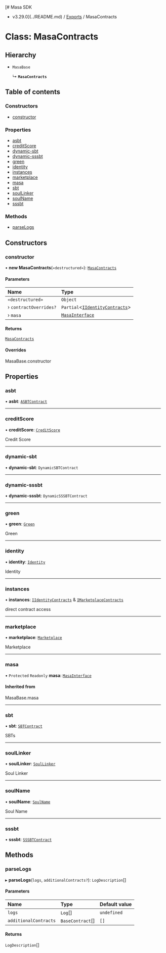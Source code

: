 [# Masa SDK
 - v3.29.0](../README.md) / [Exports](../modules.md) / MasaContracts

# Class: MasaContracts

## Hierarchy

- `MasaBase`

  ↳ **`MasaContracts`**

## Table of contents

### Constructors

- [constructor](MasaContracts.md#constructor)

### Properties

- [asbt](MasaContracts.md#asbt)
- [creditScore](MasaContracts.md#creditscore)
- [dynamic-sbt](MasaContracts.md#dynamic-sbt)
- [dynamic-sssbt](MasaContracts.md#dynamic-sssbt)
- [green](MasaContracts.md#green)
- [identity](MasaContracts.md#identity)
- [instances](MasaContracts.md#instances)
- [marketplace](MasaContracts.md#marketplace)
- [masa](MasaContracts.md#masa)
- [sbt](MasaContracts.md#sbt)
- [soulLinker](MasaContracts.md#soullinker)
- [soulName](MasaContracts.md#soulname)
- [sssbt](MasaContracts.md#sssbt)

### Methods

- [parseLogs](MasaContracts.md#parselogs)

## Constructors

### constructor

• **new MasaContracts**(`«destructured»`): [`MasaContracts`](MasaContracts.md)

#### Parameters

| Name | Type |
| :------ | :------ |
| `«destructured»` | `Object` |
| › `contractOverrides?` | `Partial`\<[`IIdentityContracts`](../interfaces/IIdentityContracts.md)\> |
| › `masa` | [`MasaInterface`](../interfaces/MasaInterface.md) |

#### Returns

[`MasaContracts`](MasaContracts.md)

#### Overrides

MasaBase.constructor

## Properties

### asbt

• **asbt**: [`ASBTContract`](ASBTContract.md)

___

### creditScore

• **creditScore**: [`CreditScore`](CreditScore.md)

Credit Score

___

### dynamic-sbt

• **dynamic-sbt**: `DynamicSBTContract`

___

### dynamic-sssbt

• **dynamic-sssbt**: `DynamicSSSBTContract`

___

### green

• **green**: [`Green`](Green.md)

Green

___

### identity

• **identity**: [`Identity`](Identity.md)

Identity

___

### instances

• **instances**: [`IIdentityContracts`](../interfaces/IIdentityContracts.md) & [`IMarketplaceContracts`](../interfaces/IMarketplaceContracts.md)

direct contract access

___

### marketplace

• **marketplace**: [`Marketplace`](Marketplace.md)

Marketplace

___

### masa

• `Protected` `Readonly` **masa**: [`MasaInterface`](../interfaces/MasaInterface.md)

#### Inherited from

MasaBase.masa

___

### sbt

• **sbt**: [`SBTContract`](SBTContract.md)

SBTs

___

### soulLinker

• **soulLinker**: [`SoulLinker`](SoulLinker.md)

Soul Linker

___

### soulName

• **soulName**: [`SoulName`](SoulName.md)

Soul Name

___

### sssbt

• **sssbt**: [`SSSBTContract`](SSSBTContract.md)

## Methods

### parseLogs

▸ **parseLogs**(`logs`, `additionalContracts?`): `LogDescription`[]

#### Parameters

| Name | Type | Default value |
| :------ | :------ | :------ |
| `logs` | `Log`[] | `undefined` |
| `additionalContracts` | `BaseContract`[] | `[]` |

#### Returns

`LogDescription`[]

